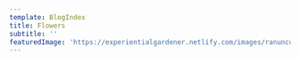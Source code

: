 ```yaml
---
template: BlogIndex
title: Flowers
subtitle: ''
featuredImage: 'https://experientialgardener.netlify.com/images/ranunculus-mass.jpg'
---
```

